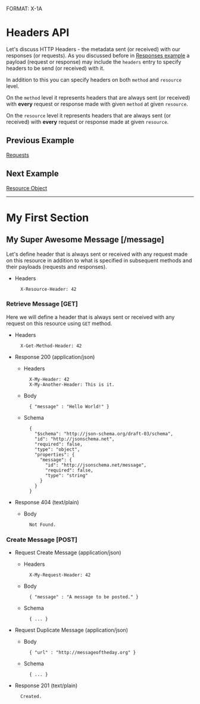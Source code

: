 FORMAT: X-1A

# Headers API
Let's discuss HTTP Headers - the metadata sent (or received) with our responses (or requests). As you discussed before in [Responses example](https://github.com/apiaryio/api-blueprint/blob/master/examples/5.%20Responses.md) a payload (request or response) may include the `headers` entry to specify headers to be send (or received) with it.

In addition to this you can specify headers on both `method` and `resource` level. 

On the `method` level it represents headers that are always sent (or received) with **every** request or response made with given `method` at given `resource`. 

On the `resource` level it represents headers that are always sent (or received) with **every** request or response made at given `resource`.

## Previous Example
[Requests](https://github.com/apiaryio/api-blueprint/blob/master/examples/6.%20Requests.md)

## Next Example
[Resource Object](https://github.com/apiaryio/api-blueprint/blob/master/examples/8.%20Resource%20Object.md)

---

# My First Section

## My Super Awesome Message [/message]

Let's define header that is always sent or received with any request made on this resource in addition to what is specified in subsequent methods and their payloads (requests and responses).

+ Headers
    
        X-Resource-Header: 42

### Retrieve Message [GET]

Here we will define a header that is always sent or received with any request on this resource using `GET` method. 

+ Headers
    
        X-Get-Method-Header: 42

+ Response 200 (application/json)

    + Headers

            X-My-Header: 42
            X-My-Another-Header: This is it.

    + Body

            { "message" : "Hello World!" }

    + Schema

            {
              "$schema": "http://json-schema.org/draft-03/schema",
              "id": "http://jsonschema.net",
              "required": false,
              "type": "object",
              "properties": {
                "message": {
                  "id": "http://jsonschema.net/message",
                  "required": false,
                  "type": "string"
                }
              }
            }

+ Response 404 (text/plain)

    + Body

            Not Found.
        
### Create Message [POST]

+ Request Create Message (application/json)
  
    + Headers

            X-My-Request-Header: 42
    
    + Body
        
            { "message" : "A message to be posted." }

    + Schema

            { ... }

+ Request Duplicate Message (application/json)
    
    + Body
        
            { "url" : "http://messageoftheday.org" }

    + Schema

            { ... }            
        
+ Response 201 (text/plain)
        
        Created.
